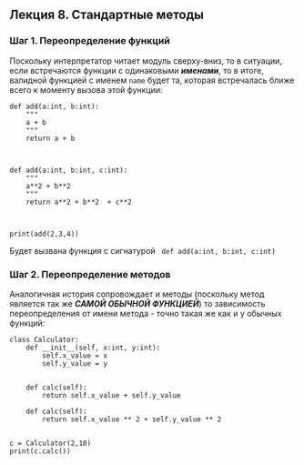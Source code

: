 ## Лекция 8. Стандартные методы

### Шаг 1. Переопределение функций
Поскольку интерпретатор читает модуль сверху-вниз, то в ситуации, если встречаются функции с одинаковыми ***именами***, то в итоге, валидной функцией с именем ```name``` будет та, которая встречалась ближе всего к моменту вызова этой функции:
```
def add(a:int, b:int):
    """
    a + b 
    """
    return a + b 



def add(a:int, b:int, c:int):
    """
    a**2 + b**2
    """
    return a**2 + b**2  + c**2



print(add(2,3,4))
```
Будет вызвана функция с сигнатурой ``` def add(a:int, b:int, c:int)```

### Шаг 2. Переопределение методов
Аналогичная история сопровождает и методы (поскольку метод является так же ***САМОЙ ОБЫЧНОЙ ФУНКЦИЕЙ***) то зависимость переопределения от имени метода - точно такая же как и у обычных функций:
```
class Calculator:
    def __init__(self, x:int, y:int):
        self.x_value = x 
        self.y_value = y 


    def calc(self):
        return self.x_value + self.y_value

    def calc(self):
        return self.x_value ** 2 + self.y_value ** 2


c = Calculator(2,10)
print(c.calc())
```